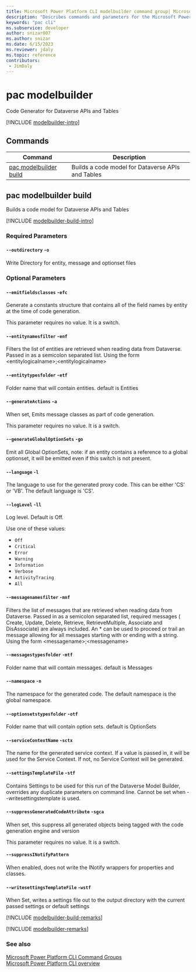 ```yaml
---
title: Microsoft Power Platform CLI modelbuilder command group| Microsoft Docs
description: "Describes commands and parameters for the Microsoft Power Platform CLI modelbuilder command group."
keywords: "pac cli"
ms.subservice: developer
author: snizar007
ms.author: snizar
ms.date: 6/15/2023
ms.reviewer: jdaly
ms.topic: reference
contributors: 
 - JimDaly
---
```

<!-- 
Do not edit this file. 
This file is generated by a program and any changes will be overwritten when this topic is re-generated.
Use the include files to add additional content to this topic.
-->
# pac modelbuilder

Code Generator for Dataverse APIs and Tables

[!INCLUDE [modelbuilder-intro](includes/modelbuilder-intro.md)]

## Commands

|Command|Description|
|---------|---------|
|[pac modelbuilder build](#pac-modelbuilder-build)|Builds a code model for Dataverse APIs and Tables|


## pac modelbuilder build

Builds a code model for Dataverse APIs and Tables

[!INCLUDE [modelbuilder-build-intro](includes/modelbuilder-build-intro.md)]


### Required Parameters

#### `--outdirectory` `-o`

Write Directory for entity, message and optionset files


### Optional Parameters

#### `--emitfieldsclasses` `-efc`

Generate a constants structure that contains all of the field names by entity at the time of code generation.

This parameter requires no value. It is a switch.

#### `--entitynamesfilter` `-enf`

Filters the list of entities are retrieved when reading data from Dataverse. Passed in as a semicolon separated list.  Using the form \<entitylogicalname>;\<entitylogicalname>

#### `--entitytypesfolder` `-etf`

Folder name that will contain entities. default is Entities

#### `--generateActions` `-a`

When set, Emits message classes as part of code generation.

This parameter requires no value. It is a switch.

#### `--generateGlobalOptionSets` `-go`

Emit all Global OptionSets, note: if an entity contains a reference to a global optionset, it will be emitted even if this switch is not present.

#### `--language` `-l`

The language to use for the generated proxy code.  This can be either 'CS' or 'VB'.  The default language is 'CS'.

#### `--logLevel` `-ll`

Log level. Default is Off.

Use one of these values:

- `Off`
- `Critical`
- `Error`
- `Warning`
- `Information`
- `Verbose`
- `ActivityTracing`
- `All`

#### `--messagenamesfilter` `-mnf`

Filters the list of messages that are retrieved when reading data from Dataverse. Passed in as a semicolon separated list, required messages ( Create, Update, Delete, Retrieve, RetrieveMultiple, Associate and DisAssociate) are always included. An * can be used to proceed or trail an message allowing for all messages starting with or ending with a string.  Using the form \<messagename>;\<messagename>

#### `--messagestypesfolder` `-mtf`

Folder name that will contain messages.  default is Messages

#### `--namespace` `-n`

The namespace for the generated code.  The default namespace is the global namespace.

#### `--optionsetstypesfolder` `-otf`

Folder name that will contain option sets.  default is OptionSets

#### `--serviceContextName` `-sctx`

The name for the generated service context. If a value is passed in, it will be used for the Service Context.  If not, no Service Context will be generated.

#### `--settingsTemplateFile` `-stf`

Contains Settings to be used for this run of the Dataverse Model Builder, overrides any duplicate parameters on command line.  Cannot be set when --writesettingstemplate is used.

#### `--suppressGeneratedCodeAttribute` `-sgca`

When set, this suppress all generated objects being tagged with the code generation engine and version

This parameter requires no value. It is a switch.

#### `--suppressINotifyPattern`

When enabled, does not write the INotify wrappers for properties and classes.

#### `--writesettingsTemplateFile` `-wstf`

When Set, writes a settings file out to the output directory with the current passed settings or default settings

[!INCLUDE [modelbuilder-build-remarks](includes/modelbuilder-build-remarks.md)]

[!INCLUDE [modelbuilder-remarks](includes/modelbuilder-remarks.md)]

### See also

[Microsoft Power Platform CLI Command Groups](index.md)<br />
[Microsoft Power Platform CLI overview](../introduction.md)